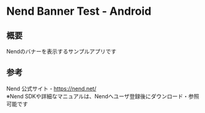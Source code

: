 # Nend Banner Test - Android

## 概要
Nendのバナーを表示するサンプルアプリです

## 参考
Nend 公式サイト - https://nend.net/  
※Nend SDKや詳細なマニュアルは、Nendへユーザ登録後にダウンロード・参照可能です